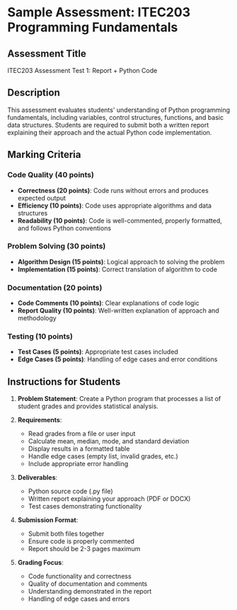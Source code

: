 # Sample Assessment: ITEC203 Programming Fundamentals

## Assessment Title
ITEC203 Assessment Test 1: Report + Python Code

## Description
This assessment evaluates students' understanding of Python programming fundamentals, including variables, control structures, functions, and basic data structures. Students are required to submit both a written report explaining their approach and the actual Python code implementation.

## Marking Criteria

### Code Quality (40 points)
- **Correctness (20 points)**: Code runs without errors and produces expected output
- **Efficiency (10 points)**: Code uses appropriate algorithms and data structures
- **Readability (10 points)**: Code is well-commented, properly formatted, and follows Python conventions

### Problem Solving (30 points)
- **Algorithm Design (15 points)**: Logical approach to solving the problem
- **Implementation (15 points)**: Correct translation of algorithm to code

### Documentation (20 points)
- **Code Comments (10 points)**: Clear explanations of code logic
- **Report Quality (10 points)**: Well-written explanation of approach and methodology

### Testing (10 points)
- **Test Cases (5 points)**: Appropriate test cases included
- **Edge Cases (5 points)**: Handling of edge cases and error conditions

## Instructions for Students

1. **Problem Statement**: Create a Python program that processes a list of student grades and provides statistical analysis.

2. **Requirements**:
   - Read grades from a file or user input
   - Calculate mean, median, mode, and standard deviation
   - Display results in a formatted table
   - Handle edge cases (empty list, invalid grades, etc.)
   - Include appropriate error handling

3. **Deliverables**:
   - Python source code (.py file)
   - Written report explaining your approach (PDF or DOCX)
   - Test cases demonstrating functionality

4. **Submission Format**:
   - Submit both files together
   - Ensure code is properly commented
   - Report should be 2-3 pages maximum

5. **Grading Focus**:
   - Code functionality and correctness
   - Quality of documentation and comments
   - Understanding demonstrated in the report
   - Handling of edge cases and errors 